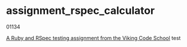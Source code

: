 # assignment_rspec_calculator

01134

[A Ruby and RSpec testing assignment from the Viking Code School](http://www.vikingcodeschool.com)
test
